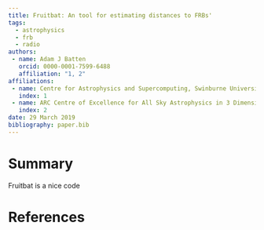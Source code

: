 ```yaml
---
title: Fruitbat: An tool for estimating distances to FRBs'
tags:
  - astrophysics
  - frb
  - radio
authors:
 - name: Adam J Batten
   orcid: 0000-0001-7599-6488
   affiliation: "1, 2"
affiliations:
 - name: Centre for Astrophysics and Supercomputing, Swinburne University of Technology, PO Box 218, Hawthorn, VIC 3122, Australia
   index: 1
 - name: ARC Centre of Excellence for All Sky Astrophysics in 3 Dimensions (ASTRO 3D)
   index: 2
date: 29 March 2019
bibliography: paper.bib
---
```


# Summary
Fruitbat is a nice code

# References
